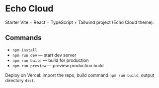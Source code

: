 # Echo Cloud
Starter Vite + React + TypeScript + Tailwind project (Echo Cloud theme).

## Commands
- `npm install`
- `npm run dev` — start dev server
- `npm run build` — build for production
- `npm run preview` — preview production build

Deploy on Vercel: import the repo, build command `npm run build`, output directory `dist`.
